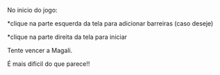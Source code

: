 No inicio do jogo:

*clique na parte esquerda da tela para adicionar barreiras (caso deseje)

*clique na parte direita da tela para iniciar

Tente vencer a Magali. 

É mais dificil do que parece!!
